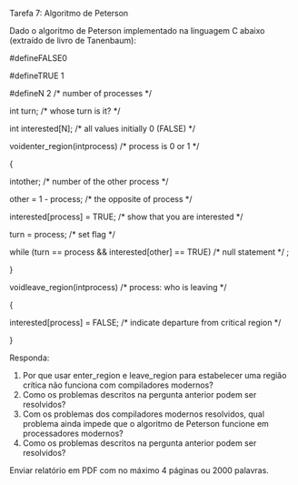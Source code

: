 Tarefa 7: Algoritmo de Peterson

Dado o algoritmo de Peterson implementado na linguagem C abaixo (extraído de livro de Tanenbaum):


#defineFALSE0

#defineTRUE  1

#defineN     2                      /* number of processes */


int turn;                            /* whose turn is it? */

int interested[N];                   /* all values initially 0 (FALSE) */


voidenter_region(intprocess)       /* process is 0 or 1 */

{

intother;                  /* number of the other process */

other = 1 - process;        /* the opposite of process */

interested[process] = TRUE; /* show that you are interested */

turn = process;             /* set flag */

while (turn == process && interested[other] == TRUE) /* null statement */ ;

}


voidleave_region(intprocess)       /* process: who is leaving */

{

interested[process] = FALSE;    /* indicate departure from critical region */

}


Responda:

1. Por que usar enter_region e leave_region para estabelecer uma região crítica não funciona com compiladores modernos?
2. Como os problemas descritos na pergunta anterior podem ser resolvidos?
3. Com os problemas dos compiladores modernos resolvidos, qual problema ainda impede que o algoritmo de Peterson funcione em processadores modernos?
4. Como os problemas descritos na pergunta anterior podem ser resolvidos?

 

Enviar relatório em PDF com no máximo 4 páginas ou 2000 palavras.
